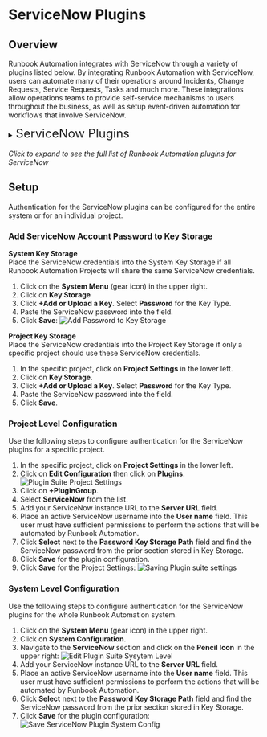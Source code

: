 # ServiceNow Plugins

## Overview

Runbook Automation integrates with ServiceNow through a variety of plugins listed below.
By integrating Runbook Automation with ServiceNow, users can automate many of their operations around Incidents, Change Requests, Service Requests, Tasks and much more.
These integrations allow operations teams to provide self-service mechanisms to users throughout the business, as well as setup event-driven automation for workflows that involve ServiceNow.

<details><summary> <font size="5">ServiceNow Plugins</font>
</summary>

|Plugin Name| Plugin Type| ServiceNow Table|
|:---------------------------------------------------------|---------------------------------------------------------|:---------------------------------------------------------:|
|[**Update Incident State**](/manual/workflow-steps/servicenow.html#servicenow-incident-update-state)|Job Step|Incident|
|[**Check Incident Assigned**](/manual/workflow-steps/servicenow.html#servicenow-incident-check-assigned)|Job Step|Incident|
|[**Check Incident State**](/workflow-steps/servicenow.html#servicenow-incident-check-state)|Job Step|Incident|
|[**Comment Incident**](/manual/workflow-steps/servicenow.html#servicenow-incident-comment)|Job Step|Incident|
|[**Create Incident**](/manual/workflow-steps/servicenow.html#servicenow-incident-create)|Job Step|Incident|
|[**Edit Incident**](/manual/workflow-steps/servicenow.html#servicenow-incident-edit)|Job Step|Incident|
|[**View Incident**](/manual/workflow-steps/servicenow.html#servicenow-incident-view)|Job Step|Incident|
|[**Check Change State**](/manual/workflow-steps/servicenow.html#servicenow-change-check-state)|Job Step|Change|
|[**Update Change State**](/manual/workflow-steps/servicenow.html#servicenow-change-update-state)|Job Step|Change|
|[**Create Change Request**](/manual/workflow-steps/servicenow.html#servicenow-change-create)|Job Step|Change|
|[**Create Incident**](/manual/notifications/servicenow.html#servicenow-incident-create)|Notification|Incident|
|[**Comment Incident**](/manual/notifications/servicenow.html#servicenow®-notification-plugins)|Notification|Incident|
|[**Create Change Request**](/manual/notifications/servicenow.html#servicenow-change-create)|Notification|Change|
|[**ServiceNow Node Source**](/manual/projects/resource-model-sources/servicenow.html#servicenow-node-source-enterprise)|Node Source|CMDB|
</details>
<br>
<em>Click to expand to see the full list of Runbook Automation plugins for ServiceNow</em>

## Setup

Authentication for the ServiceNow plugins can be configured for the entire system or for an individual project.

### Add ServiceNow Account Password to Key Storage

**System Key Storage**
<br>Place the ServiceNow credentials into the System Key Storage if all Runbook Automation Projects will share the same ServiceNow credentials.
1. Click on the **System Menu** (gear icon) in the upper right.
2. Click on **Key Storage**
3. Click **+Add or Upload a Key**. Select **Password** for the Key Type.
4. Paste the ServiceNow password into the field.
5. Click **Save**:
![Add Password to Key Storage](/assets/img/servicenow-add-pw-keystorage.png)

**Project Key Storage**
<br>Place the ServiceNow credentials into the Project Key Storage if only a specific project should use these ServiceNow credentials.
1. In the specific project, click on **Project Settings** in the lower left.
2. Click on **Key Storage**.
3. Click **+Add or Upload a Key**. Select **Password** for the Key Type.
4. Paste the ServiceNow password into the field.
5. Click **Save**.

### Project Level Configuration

Use the following steps to configure authentication for the ServiceNow plugins for a specific project.

1. In the specific project, click on **Project Settings** in the lower left.
2. Click on **Edit Configuration** then click on **Plugins**.
   ![Plugin Suite Project Settings](/assets/img/plugin-groups-project-settings.png)<br>
3. Click on **+PluginGroup**.
4. Select **ServiceNow** from the list.
5. Add your ServiceNow instance URL to the **Server URL** field.
6. Place an active ServiceNow username into the **User name** field. This user must have sufficient permissions to perform the actions that will be automated by Runbook Automation.
7. Click **Select** next to the **Password Key Storage Path** field and find the ServiceNow password from the prior section stored in Key Storage.
8. Click **Save** for the plugin configuration.
9. Click **Save** for the Project Settings:
   ![Saving Plugin suite settings](/assets/img/servicenow-save-plugin-suite-project.png)<br>

### System Level Configuration

Use the following steps to configure authentication for the ServiceNow plugins for the whole Runbook Automation system.

1. Click on the **System Menu** (gear icon) in the upper right.
2. Click on **System Configuration**.
3. Navigate to the **ServiceNow** section and click on the **Pencil Icon** in the upper right:
   ![Edit Plugin Suite Sysytem Level](/assets/img/servicenow-edit-system-plugin-suite.png)
4. Add your ServiceNow instance URL to the **Server URL** field.
5. Place an active ServiceNow username into the **User name** field. This user must have sufficient permissions to perform the actions that will be automated by Runbook Automation.
6. Click **Select** next to the **Password Key Storage Path** field and find the ServiceNow password from the prior section stored in Key Storage.
7. Click **Save** for the plugin configuration:
   ![Save ServiceNow Plugin System Config](/assets/img/servicenow-save-system-plugin-suite.png)